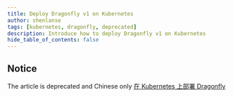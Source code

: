 ```yaml
---
title: Deploy Dragonfly v1 on Kubernetes
author: shenlanse
tags: [kubernetes, dragonfly, deprecated]
description: Introduce how to deploy Dragonfly v1 on Kubernetes
hide_table_of_contents: false
---
```


## Notice

The article is deprecated and Chinese only [在 Kubernetes 上部署 Dragonfly](https://d7y.io/zh/blog/2018/12/22/deploy-dragonfly-on-k8s)
